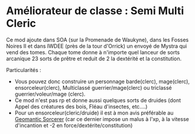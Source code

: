 # Améliorateur de classe : Semi Multi Cleric

Ce mod ajoute dans SOA (sur la Promenade de Waukyne), dans les Fosses Noires II et dans IWDEE (près de la tour d'Orrick) un envoyé de Mystra qui vend des tomes. Chaque tome donne à n'importe quel lanceur de sorts arcanique 23 sorts de prêtre et reduit de 2 la dextérité et la constitution.

Particularités : 
- Vous pouvez donc construire un personnage barde(clerc), mage(clerc), ensorceleur(clerc), Multiclassé guerrier/mage(clerc) ou triclassé guerrier/voleur/mage (clerc).
- Ce mod n'est pas rp et donne aussi quelques sorts de druides (dont Appel des créatures des bois, Fléau d'insectes, etc....)
- Pour un ensorceleur(cleric/druide) il est à mon avis préférable au <a href=https://www.gibberlings3.net/mods/kits/geomantic>Geomantic Sorcerer</a> (car ce dernier impose un malus à l'xp, à la vitesse d'incantion et -2 en force/dextérite/constitution)
